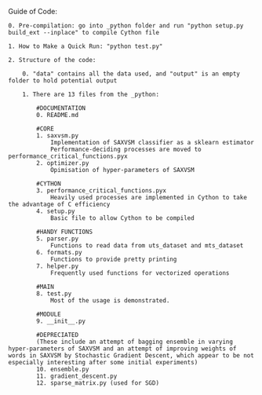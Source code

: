 Guide of Code:

    0. Pre-compilation: go into _python folder and run "python setup.py build_ext --inplace" to compile Cython file

    1. How to Make a Quick Run: "python test.py"

    2. Structure of the code:

        0. "data" contains all the data used, and "output" is an empty folder to hold potential output

        1. There are 13 files from the _python:

            #DOCUMENTATION
            0. README.md

            #CORE
            1. saxvsm.py
                Implementation of SAXVSM classifier as a sklearn estimator
                Performance-deciding processes are moved to performance_critical_functions.pyx
            2. optimizer.py
                Opimisation of hyper-parameters of SAXVSM

            #CYTHON
            3. performance_critical_functions.pyx
                Heavily used processes are implemented in Cython to take the advantage of C efficiency
            4. setup.py
                Basic file to allow Cython to be compiled

            #HANDY FUNCTIONS
            5. parser.py
                Functions to read data from uts_dataset and mts_dataset
            6. formats.py
                Functions to provide pretty printing
            7. helper.py
                Frequently used functions for vectorized operations

            #MAIN
            8. test.py
                Most of the usage is demonstrated.

            #MODULE
            9. __init__.py

            #DEPRECIATED
            (These include an attempt of bagging ensemble in varying hyper-parameters of SAXVSM and an attempt of improving weights of words in SAXVSM by Stochastic Gradient Descent, which appear to be not especially interesting after some initial experiments)
            10. ensemble.py
            11. gradient_descent.py
            12. sparse_matrix.py (used for SGD)
